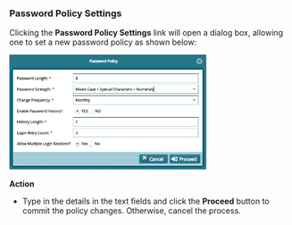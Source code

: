 ### Password Policy Settings

Clicking the **Password Policy Settings** link will open a dialog box, allowing one to set a new password policy as shown below:

<img  alt="password policy image" width="70%" height="auto"  class="center"  src="../.vuepress/public/img/media/adfd9.png"> 


**Action**

-   Type in the details in the text fields and click the **Proceed** button to commit the policy changes. Otherwise, cancel the process.